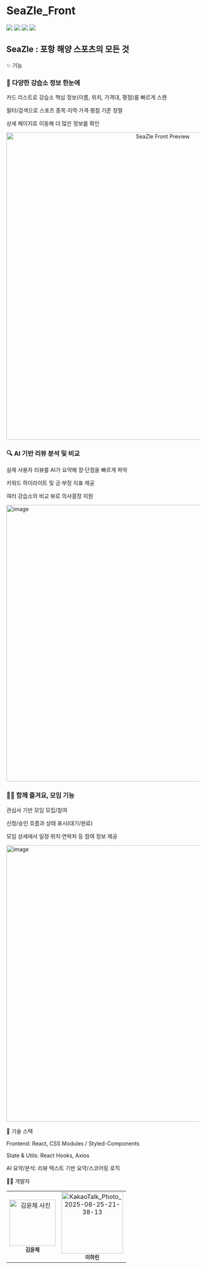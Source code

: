 # SeaZle_Front

<span align="center"> <img src="https://img.shields.io/badge/HTML5-E34F26?style=for-the-badge&logo=HTML5&logoColor=white"> <img src="https://img.shields.io/badge/CSS3-1572B6?style=for-the-badge&logo=CSS3&logoColor=white"> <img src="https://img.shields.io/badge/JavaScript-F7DF1E?style=for-the-badge&logo=JavaScript&logoColor=white"> <img src="https://img.shields.io/badge/React-61DAFB?style=for-the-badge&logo=React&logoColor=white"> </span>





## SeaZle : 포항 해양 스포츠의 모든 것


✨ 기능



### 👀 다양한 강습소 정보 한눈에

카드 리스트로 강습소 핵심 정보(이름, 위치, 가격대, 평점)를 빠르게 스캔

필터/검색으로 스포츠 종목·지역·가격·평점 기준 정렬

상세 페이지로 이동해 더 많은 정보를 확인

<p align="center"> <img src="https://github.com/user-attachments/assets/c6db2229-b056-4afb-9ab4-26d0d60f681b" width="800" alt="SeaZle Front Preview" /> </p>

### 🔍 AI 기반 리뷰 분석 및 비교

실제 사용자 리뷰를 AI가 요약해 장·단점을 빠르게 파악

키워드 하이라이트 및 긍·부정 지표 제공

여러 강습소의 비교 뷰로 의사결정 지원

<p> <img width="1280" height="720" alt="image" src="https://github.com/user-attachments/assets/175a7766-ccce-48f2-a053-3418cc767c12" />
 </p>


### 🏄‍♀️ 함께 즐겨요, 모임 기능

관심사 기반 모임 모집/참여

신청/승인 흐름과 상태 표시(대기/완료)

모임 상세에서 일정·위치·연락처 등 참여 정보 제공

<p> <img width="1280" height="720" alt="image" src="https://github.com/user-attachments/assets/4e6d0a19-9584-4c6f-a6cf-040643a2a9ee" />
 </p>

 

🧰 기술 스택



Frontend: React, CSS Modules / Styled-Components

State & Utils: React Hooks, Axios

AI 요약/분석: 리뷰 텍스트 기반 요약/스코어링 로직

👨‍💻 개발자

<table> <tr> <td align="center"> <img src="https://placehold.co/120x120?text=Yunchae" width="120" alt="김윤채 사진"/><br/> <sub><b>김윤채</b></sub> </td> <td align="center"> <img width="160" height="160" alt="KakaoTalk_Photo_2025-08-25-21-38-13" src="https://github.com/user-attachments/assets/6d3fdd54-e45a-4552-8140-3cb3c39e2dfa" />
<br/> <sub><b>이하린</b></sub> </td> </tr> </table>
